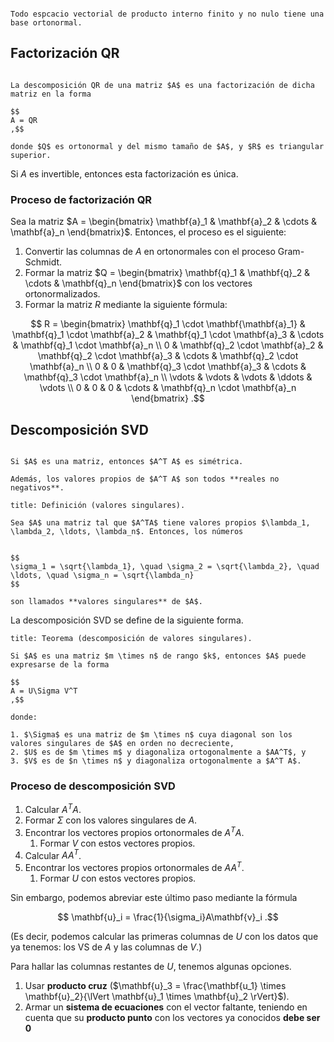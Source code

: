 ```ad-theorem

Todo espcacio vectorial de producto interno finito y no nulo tiene una base ortonormal.

```

## Factorización QR


```ad-definition

La descomposición QR de una matriz $A$ es una factorización de dicha matriz en la forma

$$
A = QR
,$$

donde $Q$ es ortonormal y del mismo tamaño de $A$, y $R$ es triangular superior.

```

Si $A$ es invertible, entonces esta factorización es única.

### Proceso de factorización QR

Sea la matriz $A = \begin{bmatrix} \mathbf{a}_1 & \mathbf{a}_2 & \cdots & \mathbf{a}_n \end{bmatrix}$. Entonces, el proceso es el siguiente:

1. Convertir las columnas de $A$ en ortonormales con el proceso Gram-Schmidt.
2. Formar la matriz $Q = \begin{bmatrix} \mathbf{q}_1 & \mathbf{q}_2 & \cdots & \mathbf{q}_n \end{bmatrix}$ con los vectores ortonormalizados.
3. Formar la matriz $R$ mediante la siguiente fórmula:

$$
R = \begin{bmatrix}
\mathbf{q}_1 \cdot \mathbf{\mathbf{a}_1} & \mathbf{q}_1 \cdot \mathbf{a}_2 & \mathbf{q}_1 \cdot \mathbf{a}_3 & \cdots & \mathbf{q}_1 \cdot \mathbf{a}_n \\
0 & \mathbf{q}_2 \cdot \mathbf{a}_2 & \mathbf{q}_2 \cdot \mathbf{a}_3 & \cdots & \mathbf{q}_2 \cdot \mathbf{a}_n \\
0 & 0 & \mathbf{q}_3 \cdot \mathbf{a}_3 & \cdots & \mathbf{q}_3 \cdot \mathbf{a}_n \\
\vdots & \vdots & \vdots & \ddots & \vdots \\
0 & 0 & 0 & \cdots & \mathbf{q}_n \cdot \mathbf{a}_n
\end{bmatrix}
.$$

## Descomposición SVD

```ad-theorem

Si $A$ es una matriz, entonces $A^T A$ es simétrica.

Además, los valores propios de $A^T A$ son todos **reales no negativos**.

```

```ad-definition
title: Definición (valores singulares).

Sea $A$ una matriz tal que $A^TA$ tiene valores propios $\lambda_1, \lambda_2, \ldots, \lambda_n$. Entonces, los números


$$
\sigma_1 = \sqrt{\lambda_1}, \quad \sigma_2 = \sqrt{\lambda_2}, \quad \ldots, \quad \sigma_n = \sqrt{\lambda_n}
$$

son llamados **valores singulares** de $A$.

```

La descomposición SVD se define de la siguiente forma.

```ad-theorem
title: Teorema (descomposición de valores singulares).

Si $A$ es una matriz $m \times n$ de rango $k$, entonces $A$ puede expresarse de la forma

$$
A = U\Sigma V^T
,$$

donde:

1. $\Sigma$ es una matriz de $m \times n$ cuya diagonal son los valores singulares de $A$ en orden no decreciente,
2. $U$ es de $m \times m$ y diagonaliza ortogonalmente a $AA^T$, y
3. $V$ es de $n \times n$ y diagonaliza ortogonalmente a $A^T A$.

```

### Proceso de descomposición SVD

1. Calcular $A^T A$.
2. Formar $\Sigma$ con los valores singulares de $A$.
3. Encontrar los vectores propios ortonormales de $A^T A$.
	1. Formar $V$ con estos vectores propios.
4. Calcular $AA^T$.
5. Encontrar los vectores propios ortonormales de $AA^T$.
	1. Formar $U$ con estos vectores propios.

Sin embargo, podemos abreviar este último paso mediante la fórmula

$$
\mathbf{u}_i = \frac{1}{\sigma_i}A\mathbf{v}_i
.$$

(Es decir, podemos calcular las primeras columnas de $U$ con los datos que ya tenemos: los VS de $A$ y las columnas de $V$.)

Para hallar las columnas restantes de $U$, tenemos algunas opciones.

1. Usar **producto cruz** ($\mathbf{u}_3 = \frac{\mathbf{u_1} \times \mathbf{u}_2}{\lVert \mathbf{u}_1 \times \mathbf{u}_2 \rVert}$).
2. Armar un **sistema de ecuaciones** con el vector faltante, teniendo en cuenta que su **producto punto** con los vectores ya conocidos **debe ser $0$**
